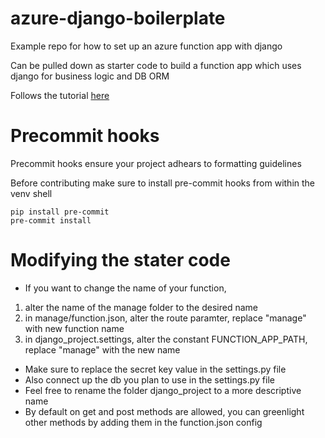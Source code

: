# azure-django-boilerplate
Example repo for how to set up an azure function app with django

Can be pulled down as starter code to build a function app which uses django for business logic and DB ORM

Follows the tutorial [here](https://szwarc.ai/azure/serverless-django-with-azure-function-apps/)


# Precommit hooks
Precommit hooks ensure your project adhears to formatting guidelines

Before contributing make sure to install pre-commit hooks from within the venv shell

```
pip install pre-commit
pre-commit install
```

# Modifying the stater code
- If you want to change the name of your function,
1. alter the name of the manage folder to the desired name
2. in manage/function.json, alter the route paramter, replace "manage" with new function name
3. in django_project.settings, alter the constant FUNCTION_APP_PATH, replace "manage" with the new name

- Make sure to replace the secret key value in the settings.py file
- Also connect up the db you plan to use in the settings.py file
- Feel free to rename the folder django_project to a more descriptive name
- By default on get and post methods are allowed, you can greenlight other methods by adding them in the function.json config
